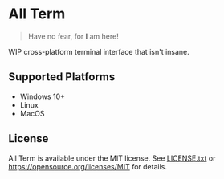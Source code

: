 # All Term
> Have no fear, for **I** am here!

WIP cross-platform terminal interface that isn't insane.

## Supported Platforms
- Windows 10+
- Linux
- MacOS

## License
All Term is available under the MIT license. See [LICENSE.txt](LICENSE.txt) or <https://opensource.org/licenses/MIT> for details.